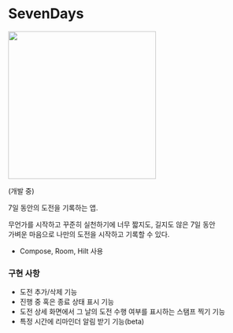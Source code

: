 # SevenDays
<img src="img/sevendays_512" width="300" height="300">

(개발 중)

7일 동안의 도전을 기록하는 앱.

무언가를 시작하고 꾸준히 실천하기에 너무 짧지도, 길지도 않은 7일 동안  
가벼운 마음으로 나만의 도전을 시작하고 기록할 수 있다. 

* Compose, Room, Hilt 사용

### 구현 사항
* 도전 추가/삭제 기능
* 진행 중 혹은 종료 상태 표시 기능
* 도전 상세 화면에서 그 날의 도전 수행 여부를 표시하는 스탬프 찍기 기능
* 특정 시간에 리마인더 알림 받기 기능(beta)
